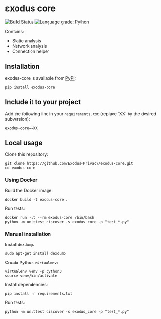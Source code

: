 # εxodus core
[![Build Status](https://travis-ci.org/Exodus-Privacy/exodus-core.svg?branch=v1)](https://travis-ci.org/Exodus-Privacy/exodus-core) [![Language grade: Python](https://img.shields.io/lgtm/grade/python/g/Exodus-Privacy/exodus-core.svg?logo=lgtm&logoWidth=18)](https://lgtm.com/projects/g/Exodus-Privacy/exodus-core/context:python)

Contains:
* Static analysis
* Network analysis
* Connection helper

## Installation

exodus-core is available from [PyPI](https://pypi.org/project/exodus-core):
```
pip install exodus-core
```

## Include it to your project

Add the following line in your `requirements.txt` (replace 'XX' by the desired subversion):
```
exodus-core==XX
```

## Local usage

Clone this repository:
```
git clone https://github.com/Exodus-Privacy/exodus-core.git
cd exodus-core
```

### Using Docker

Build the Docker image:
```
docker build -t exodus-core .
```

Run tests:
```
docker run -it --rm exodus-core /bin/bash
python -m unittest discover -s exodus_core -p "test_*.py"
```

### Manual installation

Install `dexdump`:
```
sudo apt-get install dexdump
```

Create Python `virtualenv`:
```
virtualenv venv -p python3
source venv/bin/activate
```

Install dependencies:
```
pip install -r requirements.txt
```

Run tests:
```
python -m unittest discover -s exodus_core -p "test_*.py"
```
